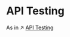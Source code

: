 # API Testing

As in ↗ [API Testing](../../⏳%20Operations%20Management/🧪%20Software%20Testing/Integration%20Test/API%20Testing/API%20Testing.md)

